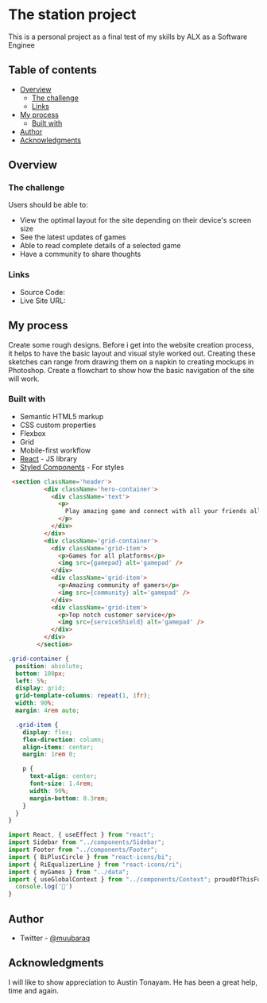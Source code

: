 #  The station project

This is a personal project as a final test of my skills by  ALX as a Software Enginee

## Table of contents

- [Overview](#overview)
  - [The challenge](#the-challenge)
  - [Links](#links)
- [My process](#my-process)
  - [Built with](#built-with)
- [Author](#author)
- [Acknowledgments](#acknowledgments)


## Overview

### The challenge

Users should be able to:

- View the optimal layout for the site depending on their device's screen size
- See the latest updates of games
- Able to read complete details of a selected game
- Have a community to share thoughts


### Links

- Source Code: [](https://github.com/muubaraq/insidious)
- Live Site URL: [](https://insidious-games.netlify.app/)

## My process
Create some rough designs. Before i get into the website creation process, it helps to have the basic layout and visual style worked out. Creating these sketches can range from drawing them on a napkin to creating mockups in Photoshop. Create a flowchart to show how the basic navigation of the site will work.



### Built with

- Semantic HTML5 markup
- CSS custom properties
- Flexbox
- Grid
- Mobile-first workflow
- [React](https://reactjs.org/) - JS library
- [Styled Components](https://styled-components.com/) - For styles




```html
 <section className='header'>
          <div className='hero-container'>
            <div className='text'>
              <p>
                Play amazing game and connect with all your friends all at once.
              </p>
            </div>
          </div>
          <div className='grid-container'>
            <div className='grid-item'>
              <p>Games for all platforms</p>
              <img src={gamepad} alt='gamepad' />
            </div>
            <div className='grid-item'>
              <p>Amazing community of gamers</p>
              <img src={community} alt='gamepad' />
            </div>
            <div className='grid-item'>
              <p>Top notch customer service</p>
              <img src={serviceShield} alt='gamepad' />
            </div>
          </div>
        </section>
```
```css
.grid-container {
  position: absolute;
  bottom: 100px;
  left: 5%;
  display: grid;
  grid-template-columns: repeat(1, 1fr);
  width: 90%;
  margin: 4rem auto;

  .grid-item {
    display: flex;
    flex-direction: column;
    align-items: center;
    margin: 1rem 0;

    p {
      text-align: center;
      font-size: 1.4rem;
      width: 90%;
      margin-bottom: 0.3rem;
    }
  }
}

```
```js
import React, { useEffect } from "react";
import Sidebar from "../components/Sidebar";
import Footer from "../components/Footer";
import { BiPlusCircle } from "react-icons/bi";
import { RiEqualizerLine } from "react-icons/ri";
import { myGames } from "../data";
import { useGlobalContext } from "../components/Context"; proudOfThisFunc = () => {
  console.log('🎉')
}
```


## Author

- Twitter - [@muubaraq](https://www.twitter.com/muubaraq)


## Acknowledgments
 I will like to show appreciation to Austin Tonayam. He has been a great help, time and again. 
